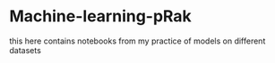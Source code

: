 # Machine-learning-pRak
this here contains notebooks from my practice of models on different datasets
